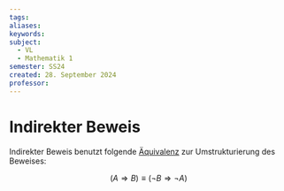 ```yaml
---
tags: 
aliases: 
keywords: 
subject:
  - VL
  - Mathematik 1
semester: SS24
created: 28. September 2024
professor:
---
```


# Indirekter Beweis

Indirekter Beweis benutzt folgende [Äquivalenz](Junktor.md) zur Umstrukturierung des Beweises:

$$
(A \Rightarrow B) \equiv(\neg B \Rightarrow \neg A)
$$